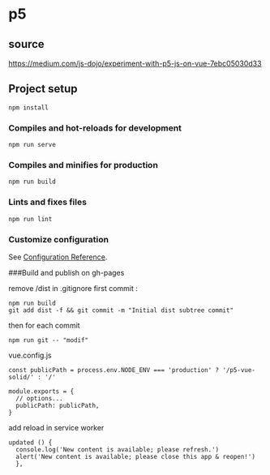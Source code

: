 # p5


## source
https://medium.com/js-dojo/experiment-with-p5-js-on-vue-7ebc05030d33

## Project setup
```
npm install
```

### Compiles and hot-reloads for development
```
npm run serve
```

### Compiles and minifies for production
```
npm run build
```

### Lints and fixes files
```
npm run lint
```

### Customize configuration
See [Configuration Reference](https://cli.vuejs.org/config/).


###Build and publish on gh-pages

remove /dist in .gitignore first commit :
```
npm run build
git add dist -f && git commit -m "Initial dist subtree commit"
```
then for each commit
```
npm run git -- "modif"
```

vue.config.js

```
const publicPath = process.env.NODE_ENV === 'production' ? '/p5-vue-solid/' : '/'

module.exports = {
  // options...
  publicPath: publicPath,
}

```

add reload in service worker

```
updated () {
  console.log('New content is available; please refresh.')
  alert('New content is available; please close this app & reopen!')
  },
  ```
